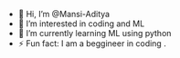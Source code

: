 - 👋 Hi, I’m @Mansi-Aditya
- 👀 I’m interested in coding and ML
- 🌱 I’m currently learning ML using python
- ⚡ Fun fact: I am a beggineer in coding .

<!---
Mansi-Aditya/Mansi-Aditya is a ✨ special ✨ repository because its `README.md` (this file) appears on your GitHub profile.
You can click the Preview link to take a look at your changes.
--->
